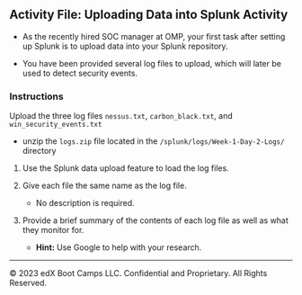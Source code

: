 ## Activity File: Uploading Data into Splunk Activity

- As the recently hired SOC manager at OMP, your first task after setting up Splunk is to upload data into your Splunk repository. 

- You have been provided several log files to upload, which will later be used to detect security events.

### Instructions

Upload the three log files `nessus.txt`, `carbon_black.txt`, and `win_security_events.txt`  
    
- unzip the `logs.zip` file located in the  `/splunk/logs/Week-1-Day-2-Logs/` directory
  
1. Use the Splunk data upload feature to load the log files.

2. Give each file the same name as the log file.

   - No description is required.
  
3. Provide a brief summary of the contents of each log file as well as what they monitor for.

    - **Hint:** Use Google to help with your research.

---

© 2023 edX Boot Camps LLC. Confidential and Proprietary. All Rights Reserved.  
  
